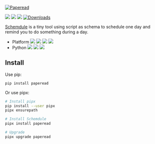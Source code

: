 [![Paperead](https://socialify.git.ci/StardustDL/paperpead/image?description=1&font=Bitter&forks=1&issues=1&language=1&owner=1&pattern=Plus&pulls=1&stargazers=1&theme=Light)](https://github.com/StardustDL/paperpead)

![](https://github.com/StardustDL/paperpead/workflows/CI/badge.svg) ![](https://img.shields.io/github/license/StardustDL/paperpead.svg) [![](https://img.shields.io/pypi/v/paperpead.svg?logo=pypi)](https://pypi.org/project/paperpead/) [![Downloads](https://pepy.tech/badge/paperpead)](https://pepy.tech/project/paperpead)

[Schemdule](https://github.com/StardustDL/paperpead) is a tiny tool using script as schema to schedule one day and remind you to do something during a day.

- Platform ![](https://img.shields.io/badge/Linux-yes-success?logo=linux) ![](https://img.shields.io/badge/Windows-yes-success?logo=windows) ![](https://img.shields.io/badge/MacOS-yes-success?logo=apple) ![](https://img.shields.io/badge/BSD-yes-success?logo=freebsd)
- Python ![](https://img.shields.io/pypi/implementation/paperpead.svg?logo=pypi) ![](https://img.shields.io/pypi/pyversions/paperpead.svg?logo=pypi) ![](https://img.shields.io/pypi/wheel/paperpead.svg?logo=pypi)

## Install

Use pip:

```sh
pip install paperead
```

Or use pipx:

```sh
# Install pipx
pip install --user pipx
pipx ensurepath

# Install Schemdule
pipx install paperead

# Upgrade
pipx upgrade paperead
```

